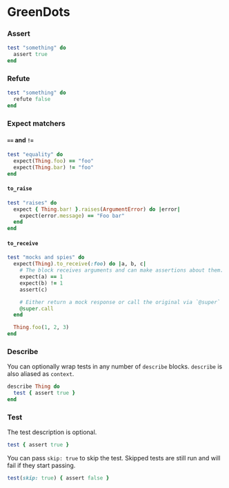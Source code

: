 # GreenDots

### Assert

```ruby
test "something" do
  assert true
end
```

### Refute

```ruby
test "something" do
  refute false
end
```

### Expect matchers

#### `==` and `!=`

```ruby
test "equality" do
  expect(Thing.foo) == "foo"
  expect(Thing.bar) != "foo"
end
```

#### `to_raise`

```ruby
test "raises" do
  expect { Thing.bar! }.raises(ArgumentError) do |error|
    expect(error.message) == "Foo bar"
  end
end
```

#### `to_receive`

```ruby
test "mocks and spies" do
  expect(Thing).to_receive(:foo) do |a, b, c|
    # The block receives arguments and can make assertions about them.
    expect(a) == 1
    expect(b) != 1
    assert(c)

    # Either return a mock response or call the original via `@super`
    @super.call
  end

  Thing.foo(1, 2, 3)
end
```

### Describe
You can optionally wrap tests in any number of `describe` blocks. `describe` is also aliased as `context`.

```ruby
describe Thing do
  test { assert true }
end
```

### Test
The test description is optional.

```ruby
test { assert true }
```

You can pass `skip: true` to skip the test. Skipped tests are still run and will fail if they start passing.

```ruby
test(skip: true) { assert false }
```
